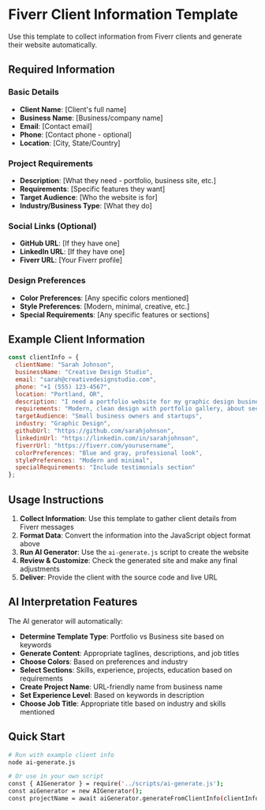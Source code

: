 # Fiverr Client Information Template

Use this template to collect information from Fiverr clients and generate their website automatically.

## Required Information

### Basic Details
- **Client Name**: [Client's full name]
- **Business Name**: [Business/company name]
- **Email**: [Contact email]
- **Phone**: [Contact phone - optional]
- **Location**: [City, State/Country]

### Project Requirements
- **Description**: [What they need - portfolio, business site, etc.]
- **Requirements**: [Specific features they want]
- **Target Audience**: [Who the website is for]
- **Industry/Business Type**: [What they do]

### Social Links (Optional)
- **GitHub URL**: [If they have one]
- **LinkedIn URL**: [If they have one]
- **Fiverr URL**: [Your Fiverr profile]

### Design Preferences
- **Color Preferences**: [Any specific colors mentioned]
- **Style Preferences**: [Modern, minimal, creative, etc.]
- **Special Requirements**: [Any specific features or sections]

## Example Client Information

```javascript
const clientInfo = {
  clientName: "Sarah Johnson",
  businessName: "Creative Design Studio",
  email: "sarah@creativedesignstudio.com",
  phone: "+1 (555) 123-4567",
  location: "Portland, OR",
  description: "I need a portfolio website for my graphic design business. I specialize in branding and logo design for small businesses.",
  requirements: "Modern, clean design with portfolio gallery, about section, and contact form. Should showcase my work and be mobile-friendly.",
  targetAudience: "Small business owners and startups",
  industry: "Graphic Design",
  githubUrl: "https://github.com/sarahjohnson",
  linkedinUrl: "https://linkedin.com/in/sarahjohnson",
  fiverrUrl: "https://fiverr.com/yourusername",
  colorPreferences: "Blue and gray, professional look",
  stylePreferences: "Modern and minimal",
  specialRequirements: "Include testimonials section"
};
```

## Usage Instructions

1. **Collect Information**: Use this template to gather client details from Fiverr messages
2. **Format Data**: Convert the information into the JavaScript object format above
3. **Run AI Generator**: Use the `ai-generate.js` script to create the website
4. **Review & Customize**: Check the generated site and make any final adjustments
5. **Deliver**: Provide the client with the source code and live URL

## AI Interpretation Features

The AI generator will automatically:

- **Determine Template Type**: Portfolio vs Business site based on keywords
- **Generate Content**: Appropriate taglines, descriptions, and job titles
- **Choose Colors**: Based on preferences and industry
- **Select Sections**: Skills, experience, projects, education based on requirements
- **Create Project Name**: URL-friendly name from business name
- **Set Experience Level**: Based on keywords in description
- **Choose Job Title**: Appropriate title based on industry and skills mentioned

## Quick Start

```bash
# Run with example client info
node ai-generate.js

# Or use in your own script
const { AIGenerator } = require('../scripts/ai-generate.js');
const aiGenerator = new AIGenerator();
const projectName = await aiGenerator.generateFromClientInfo(clientInfo);
``` 